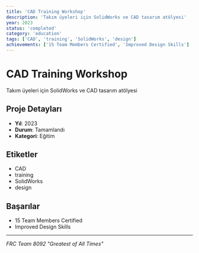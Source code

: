 ```yaml
---
title: 'CAD Training Workshop'
description: 'Takım üyeleri için SolidWorks ve CAD tasarım atölyesi'
year: 2023
status: 'completed'
category: 'education'
tags: ['CAD', 'training', 'SolidWorks', 'design']
achievements: ['15 Team Members Certified', 'Improved Design Skills']
---
```


# CAD Training Workshop

Takım üyeleri için SolidWorks ve CAD tasarım atölyesi

## Proje Detayları

- **Yıl**: 2023
- **Durum**: Tamamlandı
- **Kategori**: Eğitim

## Etiketler

- CAD
- training
- SolidWorks
- design

## Başarılar

- 15 Team Members Certified
- Improved Design Skills

---

_FRC Team 8092 "Greatest of All Times"_
